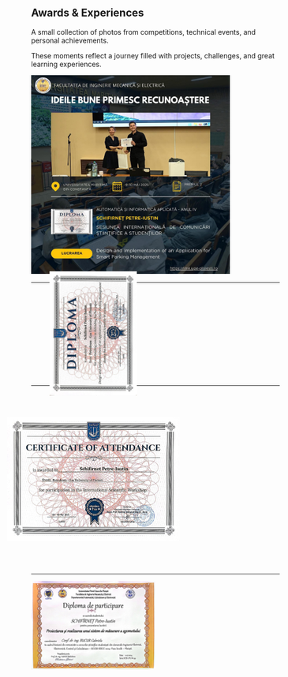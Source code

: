 <h2>Awards & Experiences</h2>

<p>A small collection of photos from competitions, technical events, and personal achievements.</p>

<p>These moments reflect a journey filled with projects, challenges, and great learning experiences.</p>

<img src="./pictures/Presentation photo.jpg" alt="Presentation" width="80%" />
<hr>
<img src="./pictures/2nd prize diploma.jpg" alt="Award" width="50%" style="transform: rotate(-90deg);" />
<hr>
<img src="./pictures/certificate of attendance.jpg" alt="Attendance" width="50%" style="transform: rotate(-90deg);" />
<hr>
<img src="./pictures/diploma_participare.jpg" alt="Participation" width="50%" />


